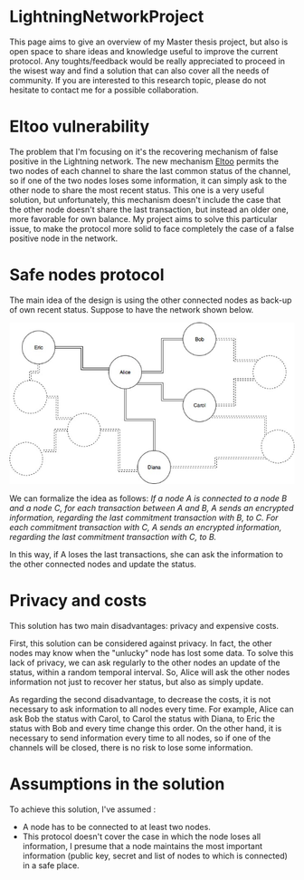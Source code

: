 # LightningNetworkProject
This page aims to give an overview of my Master thesis project, but also is open space to share ideas and knowledge useful to improve the current protocol. Any toughts/feedback would be really appreciated to proceed in the wisest way and find a solution that can also cover all the needs of community. 
If you are interested to this research topic, please do not hesitate to contact me for a possible collaboration.

# Eltoo vulnerability
The problem that I'm focusing on it's the recovering mechanism of false positive in the Lightning network. The new mechanism [Eltoo](https://blockstream.com/eltoo.pdf) permits the two nodes of each channel to share the last common status of the channel, so if one of the two nodes loses some information, it can simply ask to the other node to share the most recent status. This one is a very useful solution, but unfortunately, this mechanism doesn't include the case that the other node doesn't share the last transaction, but instead an older one, more favorable for own balance. My project aims to solve this particular issue, to make the protocol more solid to face completely the case of a false positive node in the network. 

# Safe nodes protocol
The main idea of the design is using the other connected nodes as back-up of own recent status. Suppose to have the network  shown below. 

![alt text](/Diagram.jpg)

We can formalize the idea as follows: *If a node A is connected to a node B and a node C, for each transaction between A and B, A sends an encrypted information, regarding the last commitment transaction with B, to C. For each commitment transaction with C, A sends an encrypted information, regarding the last commitment transaction with C, to B.*

In this way, if A loses the last transactions, she can ask the information to the other connected nodes and update the status.

# Privacy and costs
This solution has two main disadvantages: privacy and expensive costs. 

First, this solution can be considered against privacy. In fact, the other nodes may know when the "unlucky" node has lost some data. To solve this lack of privacy, we can ask regularly to the other nodes an update of the status, within a random temporal interval. So, Alice will ask the other nodes information not just to recover her status, but also as simply update. 

As regarding the second disadvantage, to decrease the costs, it is not necessary to ask information to all nodes every time. For example, Alice can ask Bob the status with Carol, to Carol the status with Diana, to Eric the status with Bob and every time change this order. On the other hand, it is necessary to send information every time to all nodes, so if one of the channels will be closed, there is no risk to lose some information. 

# Assumptions in the solution
To achieve this solution, I've assumed : 
* A node has to be connected to at least two nodes. 
* This protocol doesn't cover the case in which the node loses all information, I presume that a node maintains the most important information (public key, secret and list of nodes to which is connected) in a safe place.

